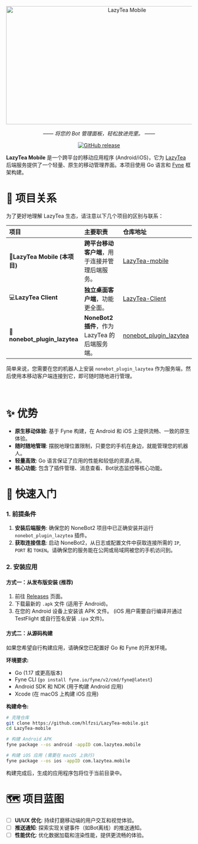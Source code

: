 <div align="center">

<a href="https://github.com/hlfzsi/LazyTea-mobile">
  <img src="https://socialify.git.ci/hlfzsi/LazyTea-mobile/image?description=1&descriptionEditable=%E2%9C%A8%20%E4%B8%80%E6%AC%BE%E8%B7%A8%E5%B9%B3%E5%8F%B0%E7%A7%BB%E5%8A%A8%E5%AE%A2%E6%88%B7%E7%AB%AF%20%E2%9C%A8&issues=1&language=1&logo=https%3A%2F%2Fraw.githubusercontent.com%2Fhlfzsi%2Fnonebot_plugin_lazytea%2Fmain%2Fimages%2FREADME%2Fapp.png&name=1&owner=1&pattern=Plus&stargazers=1&theme=Auto" alt="LazyTea Mobile" width="640" height="320" />
</a>

_—— 将您的 Bot 管理面板，轻松放进兜里。 ——_

[![GitHub release](https://img.shields.io/github/v/release/hlfzsi/LazyTea-mobile.svg)](https://github.com/hlfzsi/LazyTea-mobile/releases)

</div>

**LazyTea Mobile** 是一个跨平台的移动应用程序 (Android/iOS)，它为 [LazyTea](https://github.com/hlfzsi/nonebot_plugin_lazytea) 后端服务提供了一个轻量、原生的移动管理界面。本项目使用 Go 语言和 [Fyne](https://fyne.io/) 框架构建。

# 📌 项目关系

为了更好地理解 LazyTea 生态，请注意以下几个项目的区别与联系：


| 项目                          | 主要职责                                       | 仓库地址                                                                   |
| :---------------------------- | :--------------------------------------------- | :------------------------------------------------------------------------- |
| 📱**LazyTea Mobile (本项目)** | **跨平台移动客户端**，用于连接并管理后端服务。 | [LazyTea-mobile](https://github.com/hlfzsi/LazyTea-mobile)                 |
| 💻**LazyTea Client**          | **独立桌面客户端**，功能更全面。               | [LazyTea-Client](https://github.com/hlfzsi/LazyTea-Client)                 |
| 🔌**nonebot_plugin_lazytea**  | **NoneBot2 插件**，作为 LazyTea 的后端服务端。 | [nonebot_plugin_lazytea](https://github.com/hlfzsi/nonebot_plugin_lazytea) |

简单来说，您需要在您的机器人上安装 `nonebot_plugin_lazytea` 作为服务端，然后使用本移动客户端连接到它，即可随时随地进行管理。

<br>

# ✨ 优势

* **原生移动体验**: 基于 Fyne 构建，在 Android 和 iOS 上提供流畅、一致的原生体验。
* **随时随地管理**: 摆脱地理位置限制，只要您的手机在身边，就能管理您的机器人。
* **轻量高效**: Go 语言保证了应用的性能和较低的资源占用。
* **核心功能**: 包含了插件管理、消息查看、Bot状态监控等核心功能。

# 🚀 快速入门

### **1. 前提条件**

1. **安装后端服务**: 确保您的 NoneBot2 项目中已正确安装并运行 `nonebot_plugin_lazytea` 插件。
2. **获取连接信息**: 启动 NoneBot2，从日志或配置文件中获取连接所需的 `IP`, `PORT` 和 `TOKEN`。请确保您的服务能在公网或局域网被您的手机访问到。

### **2. 安装应用**

#### 方式一：从发布版安装 (推荐)

1. 前往 [Releases](https://github.com/hlfzsi/LazyTea-mobile/releases) 页面。
2. 下载最新的 `.apk` 文件 (适用于 Android)。
3. 在您的 Android 设备上安装该 APK 文件。 (iOS 用户需要自行编译并通过 TestFlight 或自行签名安装 `.ipa` 文件)。

#### 方式二：从源码构建

如果您希望自行构建应用，请确保您已配置好 Go 和 Fyne 的开发环境。

**环境要求:**

* Go (1.17 或更高版本)
* Fyne CLI (`go install fyne.io/fyne/v2/cmd/fyne@latest`)
* Android SDK 和 NDK (用于构建 Android 应用)
* Xcode (在 macOS 上构建 iOS 应用)

**构建命令:**

```bash
# 克隆仓库
git clone https://github.com/hlfzsi/LazyTea-mobile.git
cd LazyTea-mobile

# 构建 Android APK
fyne package --os android -appID com.lazytea.mobile

# 构建 iOS 应用 (需要在 macOS 上执行)
fyne package --os ios -appID com.lazytea.mobile
```

构建完成后，生成的应用程序包将位于当前目录中。

# 🗺️ 项目蓝图

* [ ]  **UI/UX 优化**: 持续打磨移动端的用户交互和视觉体验。
* [ ]  **推送通知**: 探索实现关键事件（如Bot离线）的推送通知。
* [ ]  **性能优化**: 优化数据加载和渲染性能，提供更流畅的体验。
